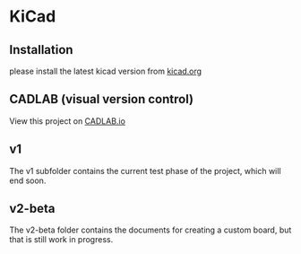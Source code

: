 # KiCad

## Installation

please install the latest kicad version from [kicad.org](https://www.kicad.org/download/)

## CADLAB (visual version control)
View this project on [CADLAB.io](https://cadlab.io/project/26616)

## v1

The v1 subfolder contains the current test phase of the project, which will end soon.

## v2-beta

The v2-beta folder contains the documents for creating a custom board, but that is still work in progress.
